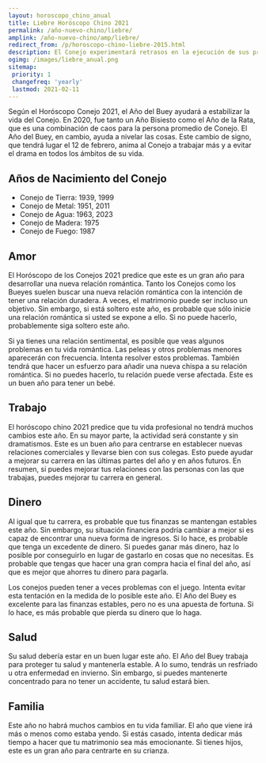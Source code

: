 ```yaml
---
layout: horoscopo_chino_anual
title: Liebre Horóscopo Chino 2021
permalink: /año-nuevo-chino/liebre/
amplink: /año-nuevo-chino/amp/liebre/
redirect_from: /p/horoscopo-chino-liebre-2015.html
description: El Conejo experimentará retrasos en la ejecución de sus proyectos en 2021. Con el tiempo, se completarán. No hay que esperar demasiado de los demás. Prepárate para las decepciones a pesar de tu diligencia. No haga cambios radicales en sus planes. Los amantes pueden tener problemas para mantener sus relaciones. Su salud planteará algunos problemas debido a las situaciones de estrés. Los Conejos tendrán que sortear estas dificultades con gran habilidad y discreción en este Año Chino del Buey de Metal Blanco.
ogimg: /images/liebre_anual.png
sitemap:
 priority: 1
 changefreq: 'yearly'
 lastmod: 2021-02-11
---
```


Según el Horóscopo Conejo 2021, el Año del Buey ayudará a estabilizar la vida del Conejo. En 2020, fue tanto un Año Bisiesto como el Año de la Rata, que es una combinación de caos para la persona promedio de Conejo. El Año del Buey, en cambio, ayuda a nivelar las cosas. Este cambio de signo, que tendrá lugar el 12 de febrero, anima al Conejo a trabajar más y a evitar el drama en todos los ámbitos de su vida.

## Años de Nacimiento del Conejo
 - Conejo de Tierra: 1939, 1999
 - Conejo de Metal: 1951, 2011
 - Conejo de Agua: 1963, 2023
 - Conejo de Madera: 1975
 - Conejo de Fuego: 1987

## Amor
El Horóscopo de los Conejos 2021 predice que este es un gran año para desarrollar una nueva relación romántica. Tanto los Conejos como los Bueyes suelen buscar una nueva relación romántica con la intención de tener una relación duradera. A veces, el matrimonio puede ser incluso un objetivo. Sin embargo, si está soltero este año, es probable que sólo inicie una relación romántica si usted se expone a ello. Si no puede hacerlo, probablemente siga soltero este año.

Si ya tienes una relación sentimental, es posible que veas algunos problemas en tu vida romántica. Las peleas y otros problemas menores aparecerán con frecuencia. Intenta resolver estos problemas. También tendrá que hacer un esfuerzo para añadir una nueva chispa a su relación romántica. Si no puedes hacerlo, tu relación puede verse afectada. Este es un buen año para tener un bebé.

## Trabajo
El horóscopo chino 2021 predice que tu vida profesional no tendrá muchos cambios este año. En su mayor parte, la actividad será constante y sin dramatismos. Este es un buen año para centrarse en establecer nuevas relaciones comerciales y llevarse bien con sus colegas. Esto puede ayudar a mejorar su carrera en las últimas partes del año y en años futuros. En resumen, si puedes mejorar tus relaciones con las personas con las que trabajas, puedes mejorar tu carrera en general.

## Dinero
Al igual que tu carrera, es probable que tus finanzas se mantengan estables este año. Sin embargo, su situación financiera podría cambiar a mejor si es capaz de encontrar una nueva forma de ingresos. Si lo hace, es probable que tenga un excedente de dinero. Si puedes ganar más dinero, haz lo posible por conseguirlo en lugar de gastarlo en cosas que no necesitas. Es probable que tengas que hacer una gran compra hacia el final del año, así que es mejor que ahorres tu dinero para pagarla.

Los conejos pueden tener a veces problemas con el juego. Intenta evitar esta tentación en la medida de lo posible este año. El Año del Buey es excelente para las finanzas estables, pero no es una apuesta de fortuna. Si lo hace, es más probable que pierda su dinero que lo haga.

## Salud
Su salud debería estar en un buen lugar este año. El Año del Buey trabaja para proteger tu salud y mantenerla estable. A lo sumo, tendrás un resfriado u otra enfermedad en invierno. Sin embargo, si puedes mantenerte concentrado para no tener un accidente, tu salud estará bien.

## Familia
Este año no habrá muchos cambios en tu vida familiar. El año que viene irá más o menos como estaba yendo. Si estás casado, intenta dedicar más tiempo a hacer que tu matrimonio sea más emocionante. Si tienes hijos, este es un gran año para centrarte en su crianza.
